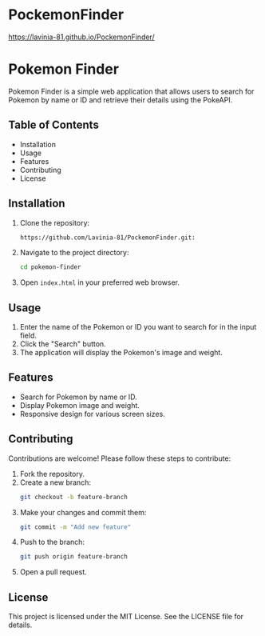 # PockemonFinder  
https://lavinia-81.github.io/PockemonFinder/  

# Pokemon Finder  

Pokemon Finder is a simple web application that allows users to search for Pokemon by name or ID and retrieve their details using the PokeAPI.  

## Table of Contents  

- Installation  
- Usage  
- Features  
- Contributing  
- License  

## Installation  

1. Clone the repository:  
    ```bash  
   https://github.com/Lavinia-81/PockemonFinder.git:  
    ```  
2. Navigate to the project directory:  
    ```bash  
    cd pokemon-finder  
    ```  
3. Open `index.html` in your preferred web browser.  

## Usage  

1. Enter the name of the Pokemon or ID you want to search for in the input field.  
2. Click the "Search" button.  
3. The application will display the Pokemon's image and weight.  

## Features  

- Search for Pokemon by name or ID.  
- Display Pokemon image and weight.  
- Responsive design for various screen sizes.  

## Contributing  

Contributions are welcome! Please follow these steps to contribute:  

1. Fork the repository.  
2. Create a new branch:  
    ```bash  
    git checkout -b feature-branch  
    ```  
3. Make your changes and commit them:  
    ```bash  
    git commit -m "Add new feature"  
    ```  
4. Push to the branch:  
    ```bash  
    git push origin feature-branch  
    ```  
5. Open a pull request.  

## License  

This project is licensed under the MIT License. See the LICENSE file for details.  


